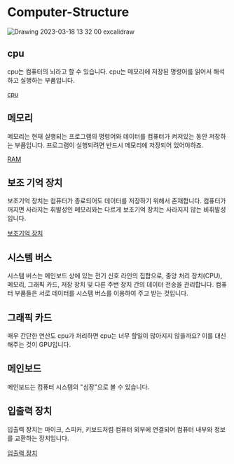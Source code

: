 # Computer-Structure
![Drawing 2023-03-18 13 32 00 excalidraw](https://github.com/gkqkehs7/Computer-Structure/assets/77993709/73f27ce9-c128-4493-a036-62a20d528020)

## cpu

cpu는 컴퓨터의 뇌라고 할 수 있습니다. cpu는 메모리에 저장된 명령어를 읽어서 해석하고 실행하는 부품입니다.

[cpu](https://www.notion.so/cpu-ecb8b88b57ae4ded9ece95148b8b7c56?pvs=21)

## 메모리

메모리는 현재 실행되는 프로그램의 명령어와 데이터를 컴퓨터가 켜져있는 동안 저장하는 부품입니다. 프로그램이 실행되려면 반드시 메모리에 저장되어 있어야하죠.

[RAM](https://github.com/gkqkehs7/Computer-Structure/blob/main/memory.md)


## 보조 기억 장치

보조기억 장치는 컴퓨터가 종료되어도 데이터를 저장하기 위해서 존재합니다. 컴퓨터가 꺼지면 사라지는 휘발성인 메모리와는 다르게 보조기억 장치는 사라지지 않는 비휘발성입니다.

[보조기억 장치](https://www.notion.so/3ee975d3a9d444138c396a4801d75a58?pvs=21)

## 시스템 버스

시스템 버스는 메인보드 상에 있는 전기 신호 라인의 집합으로, 중앙 처리 장치(CPU), 메모리, 그래픽 카드, 저장 장치 및 다른 주변 장치 간의 데이터 전송을 관리합니다. 컴퓨터 부품들은 서로 데이터를 시스템 버스를 이용하여 주고 받는 것입니다.

## 그래픽 카드

매우 간단한 연산도 cpu가 처리하면 cpu는 너무 할일이 많아지지 않을까요? 이를 대신해주는 것이 GPU입니다.

## 메인보드

메인보드는 컴퓨터 시스템의 "심장"으로 볼 수 있습니다. 

## 입출력 장치

입출력 장치는 마이크, 스피커, 키보드처럼 컴퓨터 외부에 연결되어 컴퓨터 내부와 정보를 교환하는 장치입니다.

[입출력 장치](https://www.notion.so/52ecabc54b9245008b0d3c09b586108a?pvs=21)
